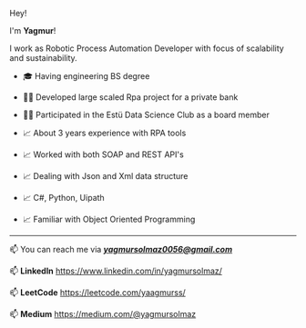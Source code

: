 Hey!

I'm **Yagmur**!

I work as Robotic Process Automation Developer with focus of scalability and sustainability.

- 🎓 Having engineering BS degree
- 👨‍🏫 Developed large scaled Rpa project for a private bank
- 👨‍🏫 Participated in the Estü Data Science Club as a board member 

- 📈 About 3 years experience with RPA tools
- 📈 Worked with both SOAP and REST API's
- 📈 Dealing with Json and Xml data structure 
- 📈 C#, Python, Uipath 
- 📈 Familiar with Object Oriented Programming

---

📫 You can reach me via ***yagmursolmaz0056@gmail.com***

📫 **LinkedIn** https://www.linkedin.com/in/yagmursolmaz/ 

📫 **LeetCode**  https://leetcode.com/yaagmurss/

📫 **Medium** https://medium.com/@yagmursolmaz
